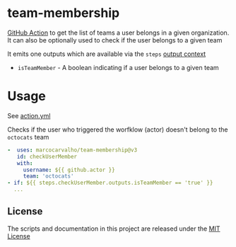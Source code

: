 # team-membership

[GitHub Action](https://github.com/features/actions) to get the list of teams a user belongs in a given organization.
It can also be optionally used to check if the user belongs to a given team

It emits one outputs which are available via the `steps` [output context](https://docs.github.com/en/actions/reference/context-and-expression-syntax-for-github-actions#steps-context)

* `isTeamMember` - A boolean indicating if a user belongs to a given team

# Usage

See [action.yml](action.yml)

Checks if the user who triggered the worfklow (actor) doesn't belong to the `octocats` team

```yaml
-  uses: marcocarvalho/team-membership@v3
   id: checkUserMember
   with:
     username: ${{ github.actor }}
     team: 'octocats'
- if: ${{ steps.checkUserMember.outputs.isTeamMember == 'true' }}
  ...
```

## License

The scripts and documentation in this project are released under the [MIT License](LICENSE)
